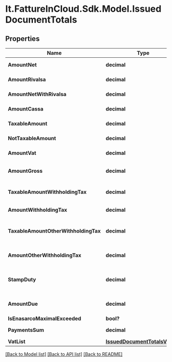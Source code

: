 # It.FattureInCloud.Sdk.Model.IssuedDocumentTotals

## Properties

Name | Type | Description | Notes
------------ | ------------- | ------------- | -------------
**AmountNet** | **decimal** | Total net amount. | [optional] 
**AmountRivalsa** | **decimal** | Rivalsa amount. | [optional] 
**AmountNetWithRivalsa** | **decimal** | Net amount with rivalsa. | [optional] 
**AmountCassa** | **decimal** | Cassa amount. | [optional] 
**TaxableAmount** | **decimal** | Taxable amount. | [optional] 
**NotTaxableAmount** | **decimal** | Not taxable amount. | [optional] 
**AmountVat** | **decimal** | Total vat amount. | [optional] 
**AmountGross** | **decimal** | Total grosas amount. | [optional] 
**TaxableAmountWithholdingTax** | **decimal** | Taxable withholding tax amount. | [optional] 
**AmountWithholdingTax** | **decimal** | Withholding tax amount. | [optional] 
**TaxableAmountOtherWithholdingTax** | **decimal** | Other withholding tax taxable amount. | [optional] 
**AmountOtherWithholdingTax** | **decimal** | Other withholding tax amount. | [optional] 
**StampDuty** | **decimal** | Stamp duty value [0 if not present]. | [optional] 
**AmountDue** | **decimal** | Total amount due. | [optional] 
**IsEnasarcoMaximalExceeded** | **bool?** |  | [optional] 
**PaymentsSum** | **decimal** | Payments sum. | [optional] 
**VatList** | [**IssuedDocumentTotalsVatList**](IssuedDocumentTotalsVatList.md) |  | [optional] 

[[Back to Model list]](../README.md#documentation-for-models) [[Back to API list]](../README.md#documentation-for-api-endpoints) [[Back to README]](../README.md)


